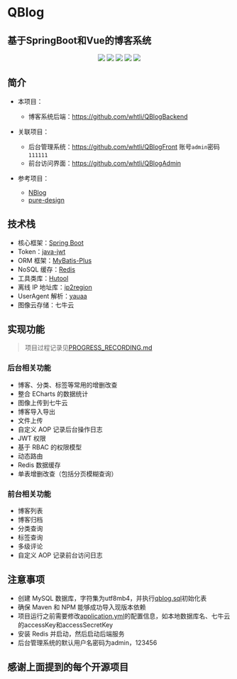 # QBlog

## 基于SpringBoot和Vue的博客系统 

<p align="center">
	<img src="https://img.shields.io/badge/JDK-1.8+-orange">
	<img src="https://img.shields.io/badge/SpringBoot-2.7.5.RELEASE-brightgreen">
	<img src="https://img.shields.io/maven-central/v/com.baomidou/mybatis-plus.svg?style=flat-square">
	<img src="https://img.shields.io/badge/Vue-2.6.11-brightgreen">
	<img src="https://img.shields.io/badge/license-MIT-blue">
</p>

## 简介

+ 本项目：
    - 博客系统后端：https://github.com/whtli/QBlogBackend

+ 关联项目：
    - 后台管理系统：https://github.com/whtli/QBlogFront  账号`admin`密码`111111`
    - 前台访问界面：https://github.com/whtli/QBlogAdmin

+ 参考项目：
    - [NBlog](https://github.com/Naccl/NBlog)
    - [pure-design](https://github.com/xqnode/pure-design)

## 技术栈

+ 核心框架：[Spring Boot](https://github.com/spring-projects/spring-boot)
+ Token：[java-jwt](https://github.com/auth0/java-jwt)
+ ORM 框架：[MyBatis-Plus](https://github.com/baomidou/mybatis-plus)
+ NoSQL 缓存：[Redis](https://github.com/redis/redis)
+ 工具类库：[Hutool](https://github.com/dromara/hutool)
+ 离线 IP 地址库：[ip2region](https://github.com/lionsoul2014/ip2region)
+ UserAgent 解析：[yauaa](https://github.com/nielsbasjes/yauaa)
+ 图像云存储：七牛云

## 实现功能
> 项目过程记录见[PROGRESS_RECORDING.md](PROGRESS_RECORDING.md)

### 后台相关功能
+ 博客、分类、标签等常用的增删改查
+ 整合 ECharts 的数据统计
+ 图像上传到七牛云
+ 博客导入导出
+ 文件上传
+ 自定义 AOP 记录后台操作日志
+ JWT 权限
+ 基于 RBAC 的权限模型
+ 动态路由
+ Redis 数据缓存
+ 单表增删改查（包括分页模糊查询）

### 前台相关功能
+ 博客列表
+ 博客归档
+ 分类查询
+ 标签查询
+ 多级评论
+ 自定义 AOP 记录前台访问日志

## 注意事项
+ 创建 MySQL 数据库，字符集为utf8mb4，并执行[qblog.sql](qblog.sql)初始化表
+ 确保 Maven 和 NPM 能够成功导入现版本依赖
+ 项目运行之前需要修改[application.yml](src/main/resources/application.yml)的配置信息，如本地数据库名、七牛云的accessKey和accessSecretKey
+ 安装 Redis 并启动，然后启动后端服务
+ 后台管理系统的默认用户名密码为admin，123456

## 感谢上面提到的每个开源项目

